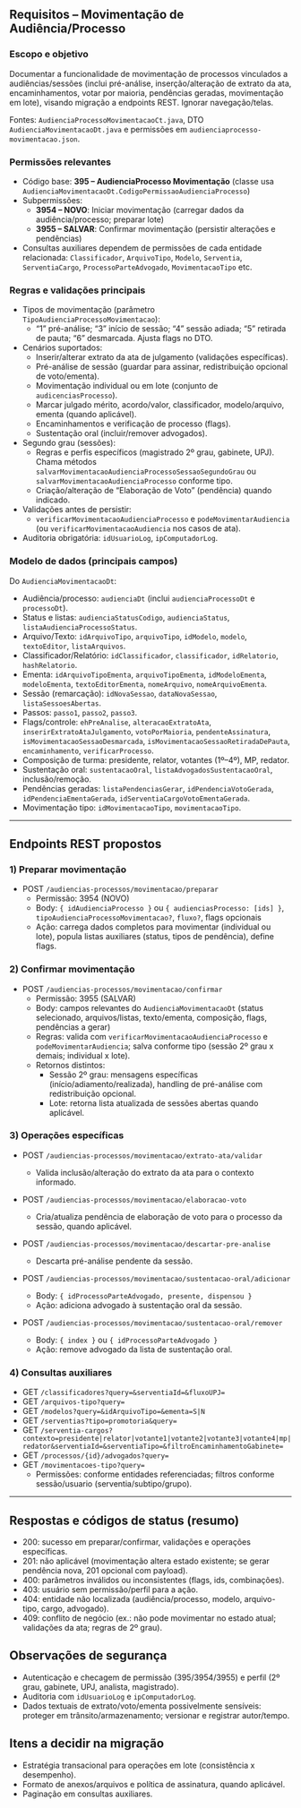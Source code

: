 ## Requisitos – Movimentação de Audiência/Processo

### Escopo e objetivo
Documentar a funcionalidade de movimentação de processos vinculados a audiências/sessões (inclui pré-análise, inserção/alteração de extrato da ata, encaminhamentos, votar por maioria, pendências geradas, movimentação em lote), visando migração a endpoints REST. Ignorar navegação/telas.

Fontes: `AudienciaProcessoMovimentacaoCt.java`, DTO `AudienciaMovimentacaoDt.java` e permissões em `audienciaprocesso-movimentacao.json`.

### Permissões relevantes
- Código base: **395 – AudienciaProcesso Movimentação** (classe usa `AudienciaMovimentacaoDt.CodigoPermissaoAudienciaProcesso`)
- Subpermissões:
  - **3954 – NOVO**: Iniciar movimentação (carregar dados da audiência/processo; preparar lote)
  - **3955 – SALVAR**: Confirmar movimentação (persistir alterações e pendências)
- Consultas auxiliares dependem de permissões de cada entidade relacionada: `Classificador`, `ArquivoTipo`, `Modelo`, `Serventia`, `ServentiaCargo`, `ProcessoParteAdvogado`, `MovimentacaoTipo` etc.

### Regras e validações principais
- Tipos de movimentação (parâmetro `TipoAudienciaProcessoMovimentacao`):
  - “1” pré-análise; “3” início de sessão; “4” sessão adiada; “5” retirada de pauta; “6” desmarcada. Ajusta flags no DTO.
- Cenários suportados:
  - Inserir/alterar extrato da ata de julgamento (validações específicas).
  - Pré-análise de sessão (guardar para assinar, redistribuição opcional de voto/ementa).
  - Movimentação individual ou em lote (conjunto de `audicenciasProcesso`).
  - Marcar julgado mérito, acordo/valor, classificador, modelo/arquivo, ementa (quando aplicável).
  - Encaminhamentos e verificação de processo (flags).
  - Sustentação oral (incluir/remover advogados).
- Segundo grau (sessões):
  - Regras e perfis específicos (magistrado 2º grau, gabinete, UPJ). Chama métodos `salvarMovimentacaoAudienciaProcessoSessaoSegundoGrau` ou `salvarMovimentacaoAudienciaProcesso` conforme tipo.
  - Criação/alteração de “Elaboração de Voto” (pendência) quando indicado.
- Validações antes de persistir:
  - `verificarMovimentacaoAudienciaProcesso` e `podeMovimentarAudiencia` (ou `verificarMovimentacaoAudiencia` nos casos de ata).
- Auditoria obrigatória: `idUsuarioLog`, `ipComputadorLog`.

### Modelo de dados (principais campos)
Do `AudienciaMovimentacaoDt`:
- Audiência/processo: `audienciaDt` (inclui `audienciaProcessoDt` e `processoDt`).
- Status e listas: `audienciaStatusCodigo`, `audienciaStatus`, `listaAudienciaProcessoStatus`.
- Arquivo/Texto: `idArquivoTipo`, `arquivoTipo`, `idModelo`, `modelo`, `textoEditor`, `listaArquivos`.
- Classificador/Relatório: `idClassificador`, `classificador`, `idRelatorio`, `hashRelatorio`.
- Ementa: `idArquivoTipoEmenta`, `arquivoTipoEmenta`, `idModeloEmenta`, `modeloEmenta`, `textoEditorEmenta`, `nomeArquivo`, `nomeArquivoEmenta`.
- Sessão (remarcação): `idNovaSessao`, `dataNovaSessao`, `listaSessoesAbertas`.
- Passos: `passo1`, `passo2`, `passo3`.
- Flags/controle: `ehPreAnalise`, `alteracaoExtratoAta`, `inserirExtratoAtaJulgamento`, `votoPorMaioria`, `pendenteAssinatura`, `isMovimentacaoSessaoDesmarcada`, `isMovimentacaoSessaoRetiradaDePauta`, `encaminhamento`, `verificarProcesso`.
- Composição de turma: presidente, relator, votantes (1º–4º), MP, redator.
- Sustentação oral: `sustentacaoOral`, `listaAdvogadosSustentacaoOral`, inclusão/remoção.
- Pendências geradas: `listaPendenciasGerar`, `idPendenciaVotoGerada`, `idPendenciaEmentaGerada`, `idServentiaCargoVotoEmentaGerada`.
- Movimentação tipo: `idMovimentacaoTipo`, `movimentacaoTipo`.

---

## Endpoints REST propostos

### 1) Preparar movimentação
- POST `/audiencias-processos/movimentacao/preparar`
  - Permissão: 3954 (NOVO)
  - Body: `{ idAudienciaProcesso }` ou `{ audienciasProcesso: [ids] }`, `tipoAudienciaProcessoMovimentacao?`, `fluxo?`, flags opcionais
  - Ação: carrega dados completos para movimentar (individual ou lote), popula listas auxiliares (status, tipos de pendência), define flags.

### 2) Confirmar movimentação
- POST `/audiencias-processos/movimentacao/confirmar`
  - Permissão: 3955 (SALVAR)
  - Body: campos relevantes do `AudienciaMovimentacaoDt` (status selecionado, arquivos/listas, texto/ementa, composição, flags, pendências a gerar)
  - Regras: valida com `verificarMovimentacaoAudienciaProcesso` e `podeMovimentarAudiencia`; salva conforme tipo (sessão 2º grau x demais; individual x lote).
  - Retornos distintos:
    - Sessão 2º grau: mensagens específicas (início/adiamento/realizada), handling de pré-análise com redistribuição opcional.
    - Lote: retorna lista atualizada de sessões abertas quando aplicável.

### 3) Operações específicas
- POST `/audiencias-processos/movimentacao/extrato-ata/validar`
  - Valida inclusão/alteração do extrato da ata para o contexto informado.

- POST `/audiencias-processos/movimentacao/elaboracao-voto`
  - Cria/atualiza pendência de elaboração de voto para o processo da sessão, quando aplicável.

- POST `/audiencias-processos/movimentacao/descartar-pre-analise`
  - Descarta pré-análise pendente da sessão.

- POST `/audiencias-processos/movimentacao/sustentacao-oral/adicionar`
  - Body: `{ idProcessoParteAdvogado, presente, dispensou }`
  - Ação: adiciona advogado à sustentação oral da sessão.

- POST `/audiencias-processos/movimentacao/sustentacao-oral/remover`
  - Body: `{ index }` ou `{ idProcessoParteAdvogado }`
  - Ação: remove advogado da lista de sustentação oral.

### 4) Consultas auxiliares
- GET `/classificadores?query=&serventiaId=&fluxoUPJ=`
- GET `/arquivos-tipo?query=`
- GET `/modelos?query=&idArquivoTipo=&ementa=S|N`
- GET `/serventias?tipo=promotoria&query=`
- GET `/serventia-cargos?contexto=presidente|relator|votante1|votante2|votante3|votante4|mp|redator&serventiaId=&serventiaTipo=&filtroEncaminhamentoGabinete=`
- GET `/processos/{id}/advogados?query=`
- GET `/movimentacoes-tipo?query=`
  - Permissões: conforme entidades referenciadas; filtros conforme sessão/usuario (serventia/subtipo/grupo).

---

## Respostas e códigos de status (resumo)
- 200: sucesso em preparar/confirmar, validações e operações específicas.
- 201: não aplicável (movimentação altera estado existente; se gerar pendência nova, 201 opcional com payload).
- 400: parâmetros inválidos ou inconsistentes (flags, ids, combinações).
- 403: usuário sem permissão/perfil para a ação.
- 404: entidade não localizada (audiência/processo, modelo, arquivo-tipo, cargo, advogado).
- 409: conflito de negócio (ex.: não pode movimentar no estado atual; validações da ata; regras de 2º grau).

## Observações de segurança
- Autenticação e checagem de permissão (395/3954/3955) e perfil (2º grau, gabinete, UPJ, analista, magistrado).
- Auditoria com `idUsuarioLog` e `ipComputadorLog`.
- Dados textuais de extrato/voto/ementa possivelmente sensíveis: proteger em trânsito/armazenamento; versionar e registrar autor/tempo.

## Itens a decidir na migração
- Estratégia transacional para operações em lote (consistência x desempenho).
- Formato de anexos/arquivos e política de assinatura, quando aplicável.
- Paginação em consultas auxiliares.


